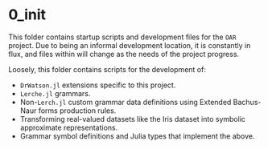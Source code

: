 # 0_init

This folder contains startup scripts and development files for the `OAR` project.
Due to being an informal development location, it is constantly in flux, and files within will change as the needs of the project progress.

Loosely, this folder contains scripts for the development of:

- `DrWatson.jl` extensions specific to this project.
- `Lerche.jl` grammars.
- Non-`Lerch.jl` custom grammar data definitions using Extended Bachus-Naur forms production rules.
- Transforming real-valued datasets like the Iris dataset into symbolic approximate representations.
- Grammar symbol definitions and Julia types that implement the above.
